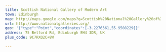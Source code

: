```yaml
---
title: Scottish National Gallery of Modern Art
town: Edinburgh
map: http://maps.google.com/maps?q=Scottish%20National%20Gallery%20of%20Modern%20Art%2C%2075%20Belford%20Road%2C%20Edinburgh%2C%20GB%2C%20EH4%203DR
url: http://www.nationalgalleries.org/
geo: '{"type":"Point","coordinates":[-3.2276361,55.9508229]}'
address: 75 Belford Rd, Edinburgh EH4 3DR, UK
plus_code: 9C7RXQ2C+8W

---
```


